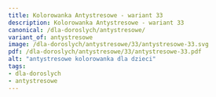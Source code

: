 ```yaml
---
title: Kolorowanka Antystresowe - wariant 33
description: Kolorowanka Antystresowe - wariant 33
canonical: /dla-doroslych/antystresowe/
variant_of: antystresowe
image: /dla-doroslych/antystresowe/33/antystresowe-33.svg
pdf: /dla-doroslych/antystresowe/33/antystresowe-33.pdf
alt: "antystresowe kolorowanka dla dzieci"
tags:
- dla-doroslych
- antystresowe
---
```

